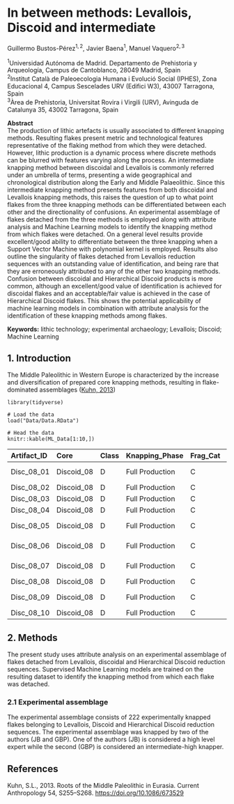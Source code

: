# In between methods: Levallois, Discoid and intermediate

Guillermo Bustos-Pérez<sup>1, 2</sup>, Javier Baena<sup>1</sup>, Manuel
Vaquero<sup>2, 3</sup>

<sup>1</sup>Universidad Autónoma de Madrid. Departamento de Prehistoria
y Arqueología, Campus de Cantoblanco, 28049 Madrid, Spain  
<sup>2</sup>Institut Català de Paleoecologia Humana i Evolució Social
(IPHES), Zona Educacional 4, Campus Sescelades URV (Edifici W3), 43007
Tarragona, Spain  
<sup>3</sup>Àrea de Prehistoria, Universitat Rovira i Virgili (URV),
Avinguda de Catalunya 35, 43002 Tarragona, Spain

**Abstract**  
The production of lithic artefacts is usually associated to different
knapping methods. Resulting flakes present metric and technological
features representative of the flaking method from which they were
detached. However, lithic production is a dynamic process where discrete
methods can be blurred with features varying along the process. An
intermediate knapping method between discoidal and Levallois is commonly
referred under an umbrella of terms, presenting a wide geographical and
chronological distribution along the Early and Middle Palaeolithic.
Since this intermediate knapping method presents features from both
discoidal and Levallois knapping methods, this raises the question of up
to what point flakes from the three knapping methods can be
differentiated between each other and the directionality of confusions.
An experimental assemblage of flakes detached from the three methods is
employed along with attribute analysis and Machine Learning models to
identify the knapping method from which flakes were detached. On a
general level results provide excellent/good ability to differentiate
between the three knapping when a Support Vector Machine with polynomial
kernel is employed. Results also outline the singularity of flakes
detached from Levallois reduction sequences with an outstanding value of
identification, and being rare that they are erroneously attributed to
any of the other two knapping methods. Confusion between discoidal and
Hierarchical Discoid products is more common, although an excellent/good
value of identification is achieved for discoidal flakes and an
acceptable/fair value is achieved in the case of Hierarchical Discoid
flakes. This shows the potential applicability of machine learning
models in combination with attribute analysis for the identification of
these knapping methods among flakes.

**Keywords:** lithic technology; experimental archaeology; Levallois;
Discoid; Machine Learning

## 1. Introduction

The Middle Paleolithic in Western Europe is characterized by the
increase and diversification of prepared core knapping methods,
resulting in flake-dominated assemblages ([Kuhn,
2013](#ref-kuhn_roots_2013))

    library(tidyverse)

    # Load the data
    load("Data/Data.RData")

    # Head the data
    knitr::kable(ML_Data[1:10,])

<table>
<colgroup>
<col style="width: 3%" />
<col style="width: 2%" />
<col style="width: 1%" />
<col style="width: 4%" />
<col style="width: 2%" />
<col style="width: 2%" />
<col style="width: 1%" />
<col style="width: 1%" />
<col style="width: 3%" />
<col style="width: 2%" />
<col style="width: 2%" />
<col style="width: 2%" />
<col style="width: 2%" />
<col style="width: 2%" />
<col style="width: 3%" />
<col style="width: 2%" />
<col style="width: 2%" />
<col style="width: 1%" />
<col style="width: 2%" />
<col style="width: 3%" />
<col style="width: 2%" />
<col style="width: 2%" />
<col style="width: 3%" />
<col style="width: 2%" />
<col style="width: 2%" />
<col style="width: 1%" />
<col style="width: 2%" />
<col style="width: 2%" />
<col style="width: 3%" />
<col style="width: 4%" />
<col style="width: 5%" />
<col style="width: 3%" />
<col style="width: 1%" />
<col style="width: 1%" />
<col style="width: 2%" />
<col style="width: 2%" />
<col style="width: 2%" />
</colgroup>
<thead>
<tr class="header">
<th style="text-align: left;">Artifact_ID</th>
<th style="text-align: left;">Core</th>
<th style="text-align: left;">Class</th>
<th style="text-align: left;">Knapping_Phase</th>
<th style="text-align: left;">Frag_Cat</th>
<th style="text-align: left;">Complete</th>
<th style="text-align: right;">Length</th>
<th style="text-align: right;">Width</th>
<th style="text-align: right;">Laminar_Index</th>
<th style="text-align: right;">MeanThick</th>
<th style="text-align: right;">Max_Thick</th>
<th style="text-align: right;">CarenIndex</th>
<th style="text-align: right;">Surf_Area</th>
<th style="text-align: right;">Surf_Thick</th>
<th style="text-align: right;">Angle_Lat_Marg</th>
<th style="text-align: right;">SDThick</th>
<th style="text-align: right;">CVThick</th>
<th style="text-align: right;">Weight</th>
<th style="text-align: right;">Curvature</th>
<th style="text-align: right;">Surface.Plat</th>
<th style="text-align: right;">Plat_Depth</th>
<th style="text-align: right;">Plat_Width</th>
<th style="text-align: right;">FlakeSurf_Plat</th>
<th style="text-align: left;">Plat_Prof</th>
<th style="text-align: left;">Plat_Prep</th>
<th style="text-align: right;">Cortex</th>
<th style="text-align: right;">Cortex_Loc</th>
<th style="text-align: right;">No_Scars</th>
<th style="text-align: right;">Long_Ridges</th>
<th style="text-align: left;">Termination_type</th>
<th style="text-align: left;">Trans_Section</th>
<th style="text-align: left;">Flake_Type</th>
<th style="text-align: right;">EPA</th>
<th style="text-align: right;">IPA</th>
<th style="text-align: right;">X_W_rat</th>
<th style="text-align: right;">IL_PS</th>
<th style="text-align: right;">Surf_ProxW</th>
</tr>
</thead>
<tbody>
<tr class="odd">
<td style="text-align: left;">Disc_08_01</td>
<td style="text-align: left;">Discoid_08</td>
<td style="text-align: left;">D</td>
<td style="text-align: left;">Full Production</td>
<td style="text-align: left;">C</td>
<td style="text-align: left;">Y</td>
<td style="text-align: right;">40.4</td>
<td style="text-align: right;">31.4</td>
<td style="text-align: right;">1.2866242</td>
<td style="text-align: right;">4.666667</td>
<td style="text-align: right;">7.1</td>
<td style="text-align: right;">4.422535</td>
<td style="text-align: right;">1268.56</td>
<td style="text-align: right;">271.83429</td>
<td style="text-align: right;">-15.432218</td>
<td style="text-align: right;">1.8263503</td>
<td style="text-align: right;">0.3913608</td>
<td style="text-align: right;">7.20</td>
<td style="text-align: right;">175.6010</td>
<td style="text-align: right;">7.6800</td>
<td style="text-align: right;">2.4</td>
<td style="text-align: right;">6.4</td>
<td style="text-align: right;">165.177083</td>
<td style="text-align: left;">RT</td>
<td style="text-align: left;">L</td>
<td style="text-align: right;">5</td>
<td style="text-align: right;">5</td>
<td style="text-align: right;">2</td>
<td style="text-align: right;">0</td>
<td style="text-align: left;">Feather</td>
<td style="text-align: left;">Trapezoidal_Asymmetric</td>
<td style="text-align: left;">Backed Flake</td>
<td style="text-align: right;">76</td>
<td style="text-align: right;">120</td>
<td style="text-align: right;">3.140625</td>
<td style="text-align: right;">0.1675292</td>
<td style="text-align: right;">2.6171875</td>
</tr>
<tr class="even">
<td style="text-align: left;">Disc_08_02</td>
<td style="text-align: left;">Discoid_08</td>
<td style="text-align: left;">D</td>
<td style="text-align: left;">Full Production</td>
<td style="text-align: left;">C</td>
<td style="text-align: left;">Y</td>
<td style="text-align: right;">42.2</td>
<td style="text-align: right;">41.6</td>
<td style="text-align: right;">1.0144231</td>
<td style="text-align: right;">10.666667</td>
<td style="text-align: right;">13.0</td>
<td style="text-align: right;">3.200000</td>
<td style="text-align: right;">1755.52</td>
<td style="text-align: right;">164.58000</td>
<td style="text-align: right;">8.618919</td>
<td style="text-align: right;">2.3213980</td>
<td style="text-align: right;">0.2176311</td>
<td style="text-align: right;">23.03</td>
<td style="text-align: right;">174.8621</td>
<td style="text-align: right;">316.0000</td>
<td style="text-align: right;">7.9</td>
<td style="text-align: right;">40.0</td>
<td style="text-align: right;">5.555443</td>
<td style="text-align: left;">CX</td>
<td style="text-align: left;">L</td>
<td style="text-align: right;">5</td>
<td style="text-align: right;">5</td>
<td style="text-align: right;">3</td>
<td style="text-align: right;">0</td>
<td style="text-align: left;">Feather</td>
<td style="text-align: left;">Triangular</td>
<td style="text-align: left;">Flake</td>
<td style="text-align: right;">77</td>
<td style="text-align: right;">119</td>
<td style="text-align: right;">1.027500</td>
<td style="text-align: right;">0.0032102</td>
<td style="text-align: right;">0.1300633</td>
</tr>
<tr class="odd">
<td style="text-align: left;">Disc_08_03</td>
<td style="text-align: left;">Discoid_08</td>
<td style="text-align: left;">D</td>
<td style="text-align: left;">Full Production</td>
<td style="text-align: left;">C</td>
<td style="text-align: left;">Y</td>
<td style="text-align: right;">28.9</td>
<td style="text-align: right;">38.5</td>
<td style="text-align: right;">0.7506494</td>
<td style="text-align: right;">9.166667</td>
<td style="text-align: right;">12.7</td>
<td style="text-align: right;">2.275591</td>
<td style="text-align: right;">1112.65</td>
<td style="text-align: right;">121.38000</td>
<td style="text-align: right;">1.432320</td>
<td style="text-align: right;">2.8581268</td>
<td style="text-align: right;">0.3117957</td>
<td style="text-align: right;">11.82</td>
<td style="text-align: right;">180.0000</td>
<td style="text-align: right;">210.6250</td>
<td style="text-align: right;">12.5</td>
<td style="text-align: right;">33.7</td>
<td style="text-align: right;">5.282611</td>
<td style="text-align: left;">BF</td>
<td style="text-align: left;">D</td>
<td style="text-align: right;">5</td>
<td style="text-align: right;">5</td>
<td style="text-align: right;">3</td>
<td style="text-align: right;">0</td>
<td style="text-align: left;">Feather</td>
<td style="text-align: left;">Trapezoidal</td>
<td style="text-align: left;">Flake</td>
<td style="text-align: right;">54</td>
<td style="text-align: right;">112</td>
<td style="text-align: right;">1.035608</td>
<td style="text-align: right;">0.0035639</td>
<td style="text-align: right;">0.1656973</td>
</tr>
<tr class="even">
<td style="text-align: left;">Disc_08_04</td>
<td style="text-align: left;">Discoid_08</td>
<td style="text-align: left;">D</td>
<td style="text-align: left;">Full Production</td>
<td style="text-align: left;">C</td>
<td style="text-align: left;">Y</td>
<td style="text-align: right;">58.6</td>
<td style="text-align: right;">39.4</td>
<td style="text-align: right;">1.4873096</td>
<td style="text-align: right;">11.966667</td>
<td style="text-align: right;">16.6</td>
<td style="text-align: right;">2.373494</td>
<td style="text-align: right;">2308.84</td>
<td style="text-align: right;">192.93928</td>
<td style="text-align: right;">-5.958859</td>
<td style="text-align: right;">4.1152832</td>
<td style="text-align: right;">0.3438955</td>
<td style="text-align: right;">23.87</td>
<td style="text-align: right;">173.7362</td>
<td style="text-align: right;">33.0600</td>
<td style="text-align: right;">5.7</td>
<td style="text-align: right;">11.6</td>
<td style="text-align: right;">69.837870</td>
<td style="text-align: left;">CX</td>
<td style="text-align: left;">L</td>
<td style="text-align: right;">5</td>
<td style="text-align: right;">5</td>
<td style="text-align: right;">4</td>
<td style="text-align: right;">0</td>
<td style="text-align: left;">Feather</td>
<td style="text-align: left;">Triangular</td>
<td style="text-align: left;">Flake</td>
<td style="text-align: right;">60</td>
<td style="text-align: right;">114</td>
<td style="text-align: right;">2.094828</td>
<td style="text-align: right;">0.0449882</td>
<td style="text-align: right;">0.7350272</td>
</tr>
<tr class="odd">
<td style="text-align: left;">Disc_08_05</td>
<td style="text-align: left;">Discoid_08</td>
<td style="text-align: left;">D</td>
<td style="text-align: left;">Full Production</td>
<td style="text-align: left;">C</td>
<td style="text-align: left;">Y</td>
<td style="text-align: right;">41.0</td>
<td style="text-align: right;">35.1</td>
<td style="text-align: right;">1.1680912</td>
<td style="text-align: right;">11.333333</td>
<td style="text-align: right;">15.4</td>
<td style="text-align: right;">2.279221</td>
<td style="text-align: right;">1439.10</td>
<td style="text-align: right;">126.97941</td>
<td style="text-align: right;">10.125487</td>
<td style="text-align: right;">3.5264083</td>
<td style="text-align: right;">0.3111537</td>
<td style="text-align: right;">14.04</td>
<td style="text-align: right;">177.7746</td>
<td style="text-align: right;">60.8000</td>
<td style="text-align: right;">4.0</td>
<td style="text-align: right;">15.2</td>
<td style="text-align: right;">23.669408</td>
<td style="text-align: left;">RT</td>
<td style="text-align: left;">L</td>
<td style="text-align: right;">5</td>
<td style="text-align: right;">5</td>
<td style="text-align: right;">3</td>
<td style="text-align: right;">0</td>
<td style="text-align: left;">Feather</td>
<td style="text-align: left;">Triangular_Asymmetric</td>
<td style="text-align: left;">Backed Flake</td>
<td style="text-align: right;">56</td>
<td style="text-align: right;">115</td>
<td style="text-align: right;">1.993421</td>
<td style="text-align: right;">0.0192120</td>
<td style="text-align: right;">0.4983553</td>
</tr>
<tr class="even">
<td style="text-align: left;">Disc_08_06</td>
<td style="text-align: left;">Discoid_08</td>
<td style="text-align: left;">D</td>
<td style="text-align: left;">Full Production</td>
<td style="text-align: left;">C</td>
<td style="text-align: left;">Y</td>
<td style="text-align: right;">40.2</td>
<td style="text-align: right;">28.0</td>
<td style="text-align: right;">1.4357143</td>
<td style="text-align: right;">11.933333</td>
<td style="text-align: right;">13.5</td>
<td style="text-align: right;">2.074074</td>
<td style="text-align: right;">1125.60</td>
<td style="text-align: right;">94.32402</td>
<td style="text-align: right;">3.893609</td>
<td style="text-align: right;">1.7441967</td>
<td style="text-align: right;">0.1461617</td>
<td style="text-align: right;">10.27</td>
<td style="text-align: right;">176.4807</td>
<td style="text-align: right;">38.7200</td>
<td style="text-align: right;">6.4</td>
<td style="text-align: right;">12.1</td>
<td style="text-align: right;">29.070248</td>
<td style="text-align: left;">RT</td>
<td style="text-align: left;">L</td>
<td style="text-align: right;">5</td>
<td style="text-align: right;">5</td>
<td style="text-align: right;">3</td>
<td style="text-align: right;">0</td>
<td style="text-align: left;">Feather</td>
<td style="text-align: left;">Triangular_Asymmetric</td>
<td style="text-align: left;">Backed Flake</td>
<td style="text-align: right;">83</td>
<td style="text-align: right;">98</td>
<td style="text-align: right;">1.685950</td>
<td style="text-align: right;">0.0370794</td>
<td style="text-align: right;">0.5268595</td>
</tr>
<tr class="odd">
<td style="text-align: left;">Disc_08_07</td>
<td style="text-align: left;">Discoid_08</td>
<td style="text-align: left;">D</td>
<td style="text-align: left;">Full Production</td>
<td style="text-align: left;">C</td>
<td style="text-align: left;">Y</td>
<td style="text-align: right;">36.8</td>
<td style="text-align: right;">30.7</td>
<td style="text-align: right;">1.1986971</td>
<td style="text-align: right;">8.400000</td>
<td style="text-align: right;">10.5</td>
<td style="text-align: right;">2.923809</td>
<td style="text-align: right;">1129.76</td>
<td style="text-align: right;">134.49524</td>
<td style="text-align: right;">-0.155695</td>
<td style="text-align: right;">2.2375582</td>
<td style="text-align: right;">0.2663760</td>
<td style="text-align: right;">9.82</td>
<td style="text-align: right;">168.1249</td>
<td style="text-align: right;">35.0900</td>
<td style="text-align: right;">5.8</td>
<td style="text-align: right;">12.1</td>
<td style="text-align: right;">32.196067</td>
<td style="text-align: left;">RT</td>
<td style="text-align: left;">L</td>
<td style="text-align: right;">5</td>
<td style="text-align: right;">5</td>
<td style="text-align: right;">2</td>
<td style="text-align: right;">0</td>
<td style="text-align: left;">Feather</td>
<td style="text-align: left;">Triangular_Asymmetric</td>
<td style="text-align: left;">Backed Flake</td>
<td style="text-align: right;">75</td>
<td style="text-align: right;">120</td>
<td style="text-align: right;">2.314050</td>
<td style="text-align: right;">0.0341606</td>
<td style="text-align: right;">0.7979481</td>
</tr>
<tr class="even">
<td style="text-align: left;">Disc_08_08</td>
<td style="text-align: left;">Discoid_08</td>
<td style="text-align: left;">D</td>
<td style="text-align: left;">Full Production</td>
<td style="text-align: left;">C</td>
<td style="text-align: left;">Y</td>
<td style="text-align: right;">41.7</td>
<td style="text-align: right;">28.4</td>
<td style="text-align: right;">1.4683099</td>
<td style="text-align: right;">6.933333</td>
<td style="text-align: right;">9.3</td>
<td style="text-align: right;">3.053763</td>
<td style="text-align: right;">1184.28</td>
<td style="text-align: right;">170.80962</td>
<td style="text-align: right;">8.229818</td>
<td style="text-align: right;">1.9601587</td>
<td style="text-align: right;">0.2827152</td>
<td style="text-align: right;">9.74</td>
<td style="text-align: right;">178.3511</td>
<td style="text-align: right;">109.5159</td>
<td style="text-align: right;">8.3</td>
<td style="text-align: right;">16.8</td>
<td style="text-align: right;">10.813770</td>
<td style="text-align: left;">CC</td>
<td style="text-align: left;">L</td>
<td style="text-align: right;">4</td>
<td style="text-align: right;">2</td>
<td style="text-align: right;">2</td>
<td style="text-align: right;">2</td>
<td style="text-align: left;">Feather</td>
<td style="text-align: left;">Triangular</td>
<td style="text-align: left;">Flake</td>
<td style="text-align: right;">70</td>
<td style="text-align: right;">105</td>
<td style="text-align: right;">1.678571</td>
<td style="text-align: right;">0.0134073</td>
<td style="text-align: right;">0.2574968</td>
</tr>
<tr class="odd">
<td style="text-align: left;">Disc_08_09</td>
<td style="text-align: left;">Discoid_08</td>
<td style="text-align: left;">D</td>
<td style="text-align: left;">Full Production</td>
<td style="text-align: left;">C</td>
<td style="text-align: left;">Y</td>
<td style="text-align: right;">46.7</td>
<td style="text-align: right;">27.8</td>
<td style="text-align: right;">1.6798561</td>
<td style="text-align: right;">6.666667</td>
<td style="text-align: right;">7.1</td>
<td style="text-align: right;">3.915493</td>
<td style="text-align: right;">1298.26</td>
<td style="text-align: right;">194.73900</td>
<td style="text-align: right;">7.106838</td>
<td style="text-align: right;">0.6128259</td>
<td style="text-align: right;">0.0919239</td>
<td style="text-align: right;">10.28</td>
<td style="text-align: right;">170.6550</td>
<td style="text-align: right;">64.6100</td>
<td style="text-align: right;">7.1</td>
<td style="text-align: right;">18.2</td>
<td style="text-align: right;">20.093794</td>
<td style="text-align: left;">CX</td>
<td style="text-align: left;">L</td>
<td style="text-align: right;">5</td>
<td style="text-align: right;">5</td>
<td style="text-align: right;">2</td>
<td style="text-align: right;">0</td>
<td style="text-align: left;">Feather</td>
<td style="text-align: left;">Triangular_Asymmetric</td>
<td style="text-align: left;">Backed Flake</td>
<td style="text-align: right;">85</td>
<td style="text-align: right;">91</td>
<td style="text-align: right;">1.527473</td>
<td style="text-align: right;">0.0259999</td>
<td style="text-align: right;">0.4302740</td>
</tr>
<tr class="even">
<td style="text-align: left;">Disc_08_10</td>
<td style="text-align: left;">Discoid_08</td>
<td style="text-align: left;">D</td>
<td style="text-align: left;">Full Production</td>
<td style="text-align: left;">C</td>
<td style="text-align: left;">Y</td>
<td style="text-align: right;">49.2</td>
<td style="text-align: right;">23.1</td>
<td style="text-align: right;">2.1298701</td>
<td style="text-align: right;">7.733333</td>
<td style="text-align: right;">10.1</td>
<td style="text-align: right;">2.287129</td>
<td style="text-align: right;">1136.52</td>
<td style="text-align: right;">146.96379</td>
<td style="text-align: right;">-2.677974</td>
<td style="text-align: right;">2.2005050</td>
<td style="text-align: right;">0.2845481</td>
<td style="text-align: right;">8.65</td>
<td style="text-align: right;">170.6630</td>
<td style="text-align: right;">49.5800</td>
<td style="text-align: right;">7.4</td>
<td style="text-align: right;">13.4</td>
<td style="text-align: right;">22.922953</td>
<td style="text-align: left;">RT</td>
<td style="text-align: left;">L</td>
<td style="text-align: right;">5</td>
<td style="text-align: right;">5</td>
<td style="text-align: right;">3</td>
<td style="text-align: right;">0</td>
<td style="text-align: left;">Feather</td>
<td style="text-align: left;">Triangular</td>
<td style="text-align: left;">Flake</td>
<td style="text-align: right;">77</td>
<td style="text-align: right;">110</td>
<td style="text-align: right;">1.358209</td>
<td style="text-align: right;">0.0429583</td>
<td style="text-align: right;">0.3670835</td>
</tr>
</tbody>
</table>

## 2. Methods

The present study uses attribute analysis on an experimental assemblage
of flakes detached from Levallois, discoidal and Hierarchical Discoid
reduction sequences. Supervised Machine Learning models are trained on
the resulting dataset to identify the knapping method from which each
flake was detached.

### 2.1 Experimental assemblage

The experimental assemblage consists of 222 experimentally knapped
flakes belonging to Levallois, Discoid and Hierarchical Discoid
reduction sequences. The experimental assemblage was knapped by two of
the authors (JB and GBP). One of the authors (JB) is considered a high
level expert while the second (GBP) is considered an intermediate-high
knapper.

## References

Kuhn, S.L., 2013. Roots of the Middle Paleolithic in Eurasia. Current
Anthropology 54, S255–S268. <https://doi.org/10.1086/673529>
